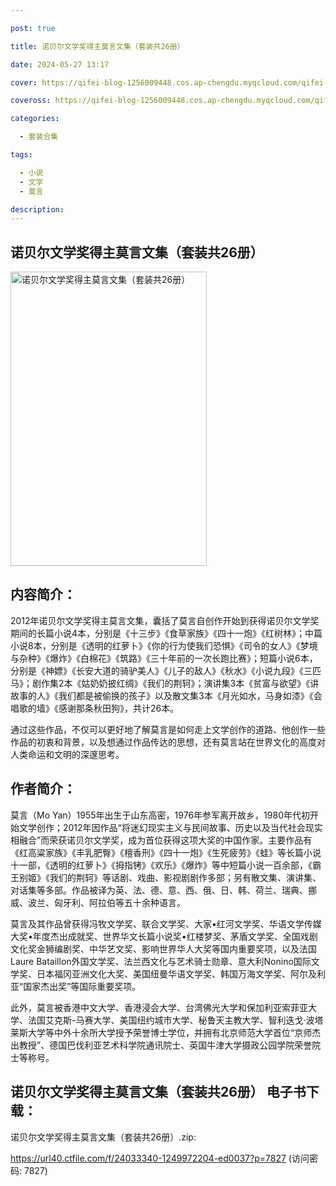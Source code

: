 ```yaml
---

post: true

title: 诺贝尔文学奖得主莫言文集（套装共26册）

date: 2024-05-27 13:17

cover: https://qifei-blog-1256009448.cos.ap-chengdu.myqcloud.com/qifei-blog/65f04de79f345e8d0304e640.jpg

coveross: https://qifei-blog-1256009448.cos.ap-chengdu.myqcloud.com/qifei-blog/65f04de79f345e8d0304e640.jpg

categories:

  - 套装合集

tags:

  - 小说
  - 文学
  - 莫言

description:
---
```


## 诺贝尔文学奖得主莫言文集（套装共26册）
<img alt="诺贝尔文学奖得主莫言文集（套装共26册） " class="aligncenter loading" data-was-processed="true" decoding="async" fetchpriority="high" height="471" src="https://qifei-blog-1256009448.cos.ap-chengdu.myqcloud.com/qifei-blog/65f04de79f345e8d0304e640.jpg " style="cursor: zoom-in;" width="314"/>

## 内容简介：

2012年诺贝尔文学奖得主莫言文集，囊括了莫言自创作开始到获得诺贝尔文学奖期间的长篇小说4本，分别是《十三步》《食草家族》《四十一炮》《红树林》；中篇小说8本，分别是《透明的红萝卜》《你的行为使我们恐惧》《司令的女人》《梦境与杂种》《爆炸》《白棉花》《筑路》《三十年前的一次长跑比赛》；短篇小说6本，分别是《神嫖》《长安大道的骑驴美人》《儿子的敌人》《秋水》《小说九段》《三匹马》；剧作集2本《姑奶奶披红绸》《我们的荆轲》；演讲集3本《贫富与欲望》《讲故事的人》《我们都是被偷换的孩子》以及散文集3本《月光如水，马身如漆》《会唱歌的墙》《感谢那条秋田狗》，共计26本。<br/>

通过这些作品，不仅可以更好地了解莫言是如何走上文学创作的道路、他创作一些作品的初衷和背景，以及想通过作品传达的思想，还有莫言站在世界文化的高度对人类命运和文明的深邃思考。

## 作者简介：

莫言（Mo Yan）1955年出生于山东高密，1976年参军离开故乡，1980年代初开始文学创作；2012年因作品“将迷幻现实主义与民间故事、历史以及当代社会现实相融合”而荣获诺贝尔文学奖，成为首位获得这项大奖的中国作家。主要作品有《红高粱家族》《丰乳肥臀》《檀香刑》《四十一炮》《生死疲劳》《蛙》等长篇小说十一部，《透明的红萝卜》《拇指铐》《欢乐》《爆炸》等中短篇小说一百余部，《霸王别姬》《我们的荆轲》等话剧、戏曲、影视剧剧作多部；另有散文集、演讲集、对话集等多部。作品被译为英、法、德、意、西、俄、日、韩、荷兰、瑞典、挪威、波兰、匈牙利、阿拉伯等五十余种语言。<br/>

莫言及其作品曾获得冯牧文学奖、联合文学奖、大家•红河文学奖、华语文学传媒大奖•年度杰出成就奖、世界华文长篇小说奖•红楼梦奖、茅盾文学奖、全国戏剧文化奖金狮编剧奖、中华艺文奖、影响世界华人大奖等国内重要奖项，以及法国Laure Bataillon外国文学奖、法兰西文化与艺术骑士勋章、意大利Nonino国际文学奖、日本福冈亚洲文化大奖、美国纽曼华语文学奖、韩国万海文学奖、阿尔及利亚“国家杰出奖”等国际重要奖项。<br/>

此外，莫言被香港中文大学、香港浸会大学、台湾佛光大学和保加利亚索菲亚大学、法国艾克斯-马赛大学、美国纽约城市大学、秘鲁天主教大学、智利迭戈·波塔莱斯大学等中外十余所大学授予荣誉博士学位，并拥有北京师范大学首位“京师杰出教授”、德国巴伐利亚艺术科学院通讯院士、英国牛津大学摄政公园学院荣誉院士等称号。

## 诺贝尔文学奖得主莫言文集（套装共26册） 电子书下载：



诺贝尔文学奖得主莫言文集（套装共26册）.zip: 

https://url40.ctfile.com/f/24033340-1249972204-ed0037?p=7827 (访问密码: 7827)
